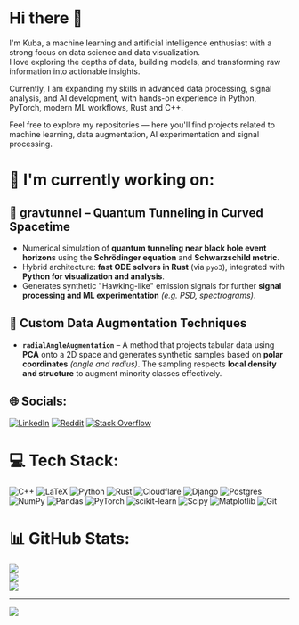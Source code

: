 # Hi there 👋

I'm Kuba, a machine learning and artificial intelligence enthusiast with a strong focus on data science and data visualization.  
I love exploring the depths of data, building models, and transforming raw information into actionable insights.

Currently, I am expanding my skills in advanced data processing, signal analysis, and AI development, with hands-on experience in Python, PyTorch, modern ML workflows, Rust and C++.

Feel free to explore my repositories — here you'll find projects related to machine learning, data augmentation, AI experimentation and signal processing.

# 🔬 I'm currently working on:

## 🌌 **gravtunnel – Quantum Tunneling in Curved Spacetime**
- Numerical simulation of **quantum tunneling near black hole event horizons** using the **Schrödinger equation** and **Schwarzschild metric**.
- Hybrid architecture: **fast ODE solvers in Rust** (via `pyo3`), integrated with **Python for visualization and analysis**.
- Generates synthetic "Hawking-like" emission signals for further **signal processing and ML experimentation** *(e.g. PSD, spectrograms)*.

## 🧪 **Custom Data Augmentation Techniques**
- **`radialAngleAugmentation`** – A method that projects tabular data using **PCA** onto a 2D space and generates synthetic samples based on **polar coordinates** *(angle and radius)*. The sampling respects **local density and structure** to augment minority classes effectively.

## 🌐 Socials:
[![LinkedIn](https://img.shields.io/badge/LinkedIn-%230077B5.svg?logo=linkedin&logoColor=white)](https://linkedin.com/in/jaromek) [![Reddit](https://img.shields.io/badge/Reddit-%23FF4500.svg?logo=Reddit&logoColor=white)](https://reddit.com/user/jaromek) [![Stack Overflow](https://img.shields.io/badge/-Stackoverflow-FE7A16?logo=stack-overflow&logoColor=white)](https://stackoverflow.com/users/22343593) 

# 💻 Tech Stack:
![C++](https://img.shields.io/badge/c++-%2300599C.svg?style=for-the-badge&logo=c%2B%2B&logoColor=white) ![LaTeX](https://img.shields.io/badge/latex-%23008080.svg?style=for-the-badge&logo=latex&logoColor=white) ![Python](https://img.shields.io/badge/python-3670A0?style=for-the-badge&logo=python&logoColor=ffdd54) ![Rust](https://img.shields.io/badge/rust-%23000000.svg?style=for-the-badge&logo=rust&logoColor=white) ![Cloudflare](https://img.shields.io/badge/Cloudflare-F38020?style=for-the-badge&logo=Cloudflare&logoColor=white) ![Django](https://img.shields.io/badge/django-%23092E20.svg?style=for-the-badge&logo=django&logoColor=white) ![Postgres](https://img.shields.io/badge/postgres-%23316192.svg?style=for-the-badge&logo=postgresql&logoColor=white) ![NumPy](https://img.shields.io/badge/numpy-%23013243.svg?style=for-the-badge&logo=numpy&logoColor=white) ![Pandas](https://img.shields.io/badge/pandas-%23150458.svg?style=for-the-badge&logo=pandas&logoColor=white) ![PyTorch](https://img.shields.io/badge/PyTorch-%23EE4C2C.svg?style=for-the-badge&logo=PyTorch&logoColor=white) ![scikit-learn](https://img.shields.io/badge/scikit--learn-%23F7931E.svg?style=for-the-badge&logo=scikit-learn&logoColor=white) ![Scipy](https://img.shields.io/badge/SciPy-%230C55A5.svg?style=for-the-badge&logo=scipy&logoColor=%white) ![Matplotlib](https://img.shields.io/badge/Matplotlib-%23ffffff.svg?style=for-the-badge&logo=Matplotlib&logoColor=black) ![Git](https://img.shields.io/badge/git-%23F05033.svg?style=for-the-badge&logo=git&logoColor=white)
# 📊 GitHub Stats:
![](https://github-readme-stats.vercel.app/api?username=jaromek&theme=transparent&hide_border=false&include_all_commits=true&count_private=true)<br/>
![](https://nirzak-streak-stats.vercel.app/?user=jaromek&theme=transparent&hide_border=false)<br/>
![](https://github-readme-stats.vercel.app/api/top-langs/?username=jaromek&theme=transparent&hide_border=false&include_all_commits=true&count_private=true&layout=compact)

---
[![](https://visitcount.itsvg.in/api?id=jaromek&icon=0&color=0)](https://visitcount.itsvg.in)

<!-- Proudly created with GPRM ( https://gprm.itsvg.in ) -->
